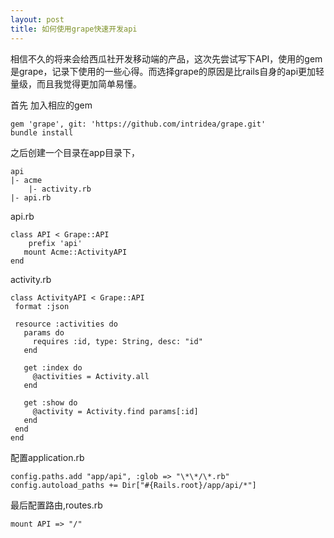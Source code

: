 ```yaml
---
layout: post
title: 如何使用grape快速开发api
---
```




相信不久的将来会给西瓜社开发移动端的产品，这次先尝试写下API，使用的gem是grape，记录下使用的一些心得。而选择grape的原因是比rails自身的api更加轻量级，而且我觉得更加简单易懂。


首先 加入相应的gem

```
gem 'grape', git: 'https://github.com/intridea/grape.git'
bundle install
```

		

之后创建一个目录在app目录下，

```
api
|- acme
	|- activity.rb
|- api.rb
```
	

api.rb

```
class API < Grape::API
	prefix 'api'
   mount Acme::ActivityAPI
end
```

activity.rb
	
```
class ActivityAPI < Grape::API
 format :json
 
 resource :activities do
   params do
     requires :id, type: String, desc: "id"
   end
   
   get :index do
     @activities = Activity.all
   end
   
   get :show do
     @activity = Activity.find params[:id]
   end
 end
end
```



配置application.rb

```
config.paths.add "app/api", :glob => "\*\*/\*.rb"
config.autoload_paths += Dir["#{Rails.root}/app/api/*"]
```

    
最后配置路由,routes.rb

```
mount API => "/"
```

	
